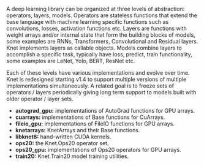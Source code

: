 A deep learning library can be organized at three levels of abstraction: operators, layers,
models. Operators are stateless functions that extend the base language with machine
learning specific functions such as convolutions, losses, activation functions etc. Layers
are functions with weight arrays and/or internal state that form the building blocks of
models, some examples are RNNs, Transformers, Convolutional and Residual layers. Knet
implements layers as callable objects. Models combine layers to accomplish a specific task,
typically have loss, predict, train functionality, some examples are LeNet, Yolo, BERT,
ResNet etc.

Each of these levels have various implementations and evolve over time. Knet is redesigned
starting v1.4 to support multiple versions of multiple implementations simultaneously. A
related goal is to freeze sets of operators / layers periodically giving long term support
to models built with older operator / layer sets.

* **autograd_gpu:** implementations of AutoGrad functions for GPU arrays.
* **cuarrays:** implementations of Base functions for CuArrays.
* **fileio_gpu:** implementations of FileIO functions for GPU arrays.
* **knetarrays:** KnetArrays and their Base functions.
* **libknet8:** hand-written CUDA kernels.
* **ops20:** the Knet.Ops20 operator set.
* **ops20_gpu:** implementations of Ops20 operators for GPU arrays.
* **train20:** Knet.Train20 model training utilities.
